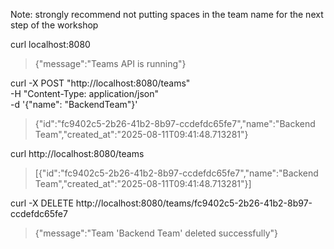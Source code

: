 Note: strongly recommend not putting spaces in the team name for the next step of the workshop

curl localhost:8080
> {"message":"Teams API is running"}


curl -X POST "http://localhost:8080/teams" \
     -H "Content-Type: application/json" \
     -d '{"name": "BackendTeam"}'
> {"id":"fc9402c5-2b26-41b2-8b97-ccdefdc65fe7","name":"Backend Team","created_at":"2025-08-11T09:41:48.713281"}


curl http://localhost:8080/teams
> [{"id":"fc9402c5-2b26-41b2-8b97-ccdefdc65fe7","name":"Backend Team","created_at":"2025-08-11T09:41:48.713281"}]

curl -X DELETE http://localhost:8080/teams/fc9402c5-2b26-41b2-8b97-ccdefdc65fe7

> {"message":"Team 'Backend Team' deleted successfully"}
